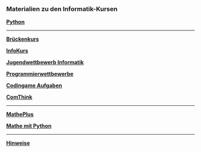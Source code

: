 ### Materialien zu den Informatik-Kursen


**[Python]( https://ktheu.github.io/PythonLernen/)**

---

**[Brückenkurs](https://github.com/ktheu/Brueckenkurs/blob/main/README.md)**

**[InfoKurs](https://github.com/ktheu/InfoKurs/blob/gh-pages/README.md)**

**[Jugendwettbewerb Informatik](https://ktheu.github.io/jwinf/)**

**[Programmierwettbewerbe](https://ktheu.github.io/Programmierwettbewerbe/)**
<!-- **[Programmierwettbewerbe](https://github.com/ktheu/Programmierwettbewerbe#readme)** -->

**[Codingame Aufgaben](https://github.com/ktheu/InfoKurs/blob/gh-pages/Codingame/codingame.md)**

**[ComThink](https://ktheu.github.io/comThink/)**

---

**[MathePlus](https://ktheu.github.io/MathePlus/)**

<!-- **[Mathe mit Python](https://github.com/ktheu/MatheMitPython/blob/main/readme.md)** -->
**[Mathe mit Python]( https://ktheu.github.io/MatheMitPython/)**

---

**[Hinweise](https://github.com/ktheu/InfoKurs/blob/gh-pages/hinweise.md)**



